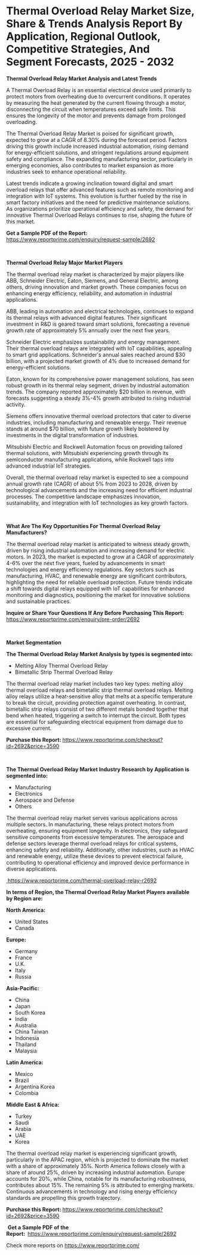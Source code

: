 <p><h1>Thermal Overload Relay Market Size, Share & Trends Analysis Report By Application, Regional Outlook, Competitive Strategies, And Segment Forecasts, 2025 - 2032</h1></p><p><strong>Thermal Overload Relay Market Analysis and Latest Trends</strong></p>
<p><p>A Thermal Overload Relay is an essential electrical device used primarily to protect motors from overheating due to overcurrent conditions. It operates by measuring the heat generated by the current flowing through a motor, disconnecting the circuit when temperatures exceed safe limits. This ensures the longevity of the motor and prevents damage from prolonged overloading.</p><p>The Thermal Overload Relay Market is poised for significant growth, expected to grow at a CAGR of 8.30% during the forecast period. Factors driving this growth include increased industrial automation, rising demand for energy-efficient solutions, and stringent regulations around equipment safety and compliance. The expanding manufacturing sector, particularly in emerging economies, also contributes to market expansion as more industries seek to enhance operational reliability.</p><p>Latest trends indicate a growing inclination toward digital and smart overload relays that offer advanced features such as remote monitoring and integration with IoT systems. This evolution is further fueled by the rise in smart factory initiatives and the need for predictive maintenance solutions. As organizations prioritize operational efficiency and safety, the demand for innovative Thermal Overload Relays continues to rise, shaping the future of this market.</p></p>
<p><strong>Get a Sample PDF of the Report:&nbsp;</strong> <a href="https://www.reportprime.com/enquiry/request-sample/2692?utm_campaign=2476&utm_medium=2&utm_source=Github&utm_content=ia&utm_term=18032025&utm_id=thermal-overload-relay">https://www.reportprime.com/enquiry/request-sample/2692</a></p>
<p>&nbsp;</p>
<p><strong>Thermal Overload Relay Major Market Players</strong></p>
<p><p>The thermal overload relay market is characterized by major players like ABB, Schneider Electric, Eaton, Siemens, and General Electric, among others, driving innovation and market growth. These companies focus on enhancing energy efficiency, reliability, and automation in industrial applications.</p><p>ABB, leading in automation and electrical technologies, continues to expand its thermal relays with advanced digital features. Their significant investment in R&D is geared toward smart solutions, forecasting a revenue growth rate of approximately 5% annually over the next five years.</p><p>Schneider Electric emphasizes sustainability and energy management. Their thermal overload relays are integrated with IoT capabilities, appealing to smart grid applications. Schneider's annual sales reached around $30 billion, with a projected market growth of 4% due to increased demand for energy-efficient solutions.</p><p>Eaton, known for its comprehensive power management solutions, has seen robust growth in its thermal relay segment, driven by industrial automation trends. The company reported approximately $20 billion in revenue, with forecasts suggesting a steady 3%-4% growth attributed to rising industrial activity.</p><p>Siemens offers innovative thermal overload protectors that cater to diverse industries, including manufacturing and renewable energy. Their revenue stands at around $70 billion, with future growth likely bolstered by investments in the digital transformation of industries.</p><p>Mitsubishi Electric and Rockwell Automation focus on providing tailored thermal solutions, with Mitsubishi experiencing growth through its semiconductor manufacturing applications, while Rockwell taps into advanced industrial IoT strategies.</p><p>Overall, the thermal overload relay market is expected to see a compound annual growth rate (CAGR) of about 5% from 2023 to 2028, driven by technological advancements and the increasing need for efficient industrial processes. The competitive landscape emphasizes innovation, sustainability, and integration with IoT technologies as key growth factors.</p></p>
<p>&nbsp;</p>
<p><strong>What Are The Key Opportunities For Thermal Overload Relay Manufacturers?</strong></p>
<p><p>The thermal overload relay market is anticipated to witness steady growth, driven by rising industrial automation and increasing demand for electric motors. In 2023, the market is expected to grow at a CAGR of approximately 4-6% over the next five years, fueled by advancements in smart technologies and energy efficiency regulations. Key sectors such as manufacturing, HVAC, and renewable energy are significant contributors, highlighting the need for reliable overload protection. Future trends indicate a shift towards digital relays equipped with IoT capabilities for enhanced monitoring and diagnostics, positioning the market for innovative solutions and sustainable practices.</p></p>
<p><strong>Inquire or Share Your Questions If Any Before Purchasing This Report:</strong> <a href="https://www.reportprime.com/enquiry/pre-order/2692?utm_campaign=2476&utm_medium=2&utm_source=Github&utm_content=ia&utm_term=18032025&utm_id=thermal-overload-relay">https://www.reportprime.com/enquiry/pre-order/2692</a></p>
<p>&nbsp;</p>
<p><strong>Market Segmentation</strong></p>
<p><strong>The Thermal Overload Relay Market Analysis by types is segmented into:</strong></p>
<p><ul><li>Melting Alloy Thermal Overload Relay</li><li>Bimetallic Strip Thermal Overload Relay</li></ul></p>
<p><p>The thermal overload relay market includes two key types: melting alloy thermal overload relays and bimetallic strip thermal overload relays. Melting alloy relays utilize a heat-sensitive alloy that melts at a specific temperature to break the circuit, providing protection against overheating. In contrast, bimetallic strip relays consist of two different metals bonded together that bend when heated, triggering a switch to interrupt the circuit. Both types are essential for safeguarding electrical equipment from damage due to excessive current.</p></p>
<p><strong>Purchase this Report:&nbsp;</strong><a href="https://www.reportprime.com/checkout?id=2692&price=3590&utm_campaign=2476&utm_medium=2&utm_source=Github&utm_content=ia&utm_term=18032025&utm_id=thermal-overload-relay">https://www.reportprime.com/checkout?id=2692&price=3590</a></p>
<p>&nbsp;</p>
<p><strong>The Thermal Overload Relay Market Industry Research by Application is segmented into:</strong></p>
<p><ul><li>Manufacturing</li><li>Electronics</li><li>Aerospace and Defense</li><li>Others</li></ul></p>
<p><p>The thermal overload relay market serves various applications across multiple sectors. In manufacturing, these relays protect motors from overheating, ensuring equipment longevity. In electronics, they safeguard sensitive components from excessive temperatures. The aerospace and defense sectors leverage thermal overload relays for critical systems, enhancing safety and reliability. Additionally, other industries, such as HVAC and renewable energy, utilize these devices to prevent electrical failure, contributing to operational efficiency and improved device performance in diverse applications.</p></p>
<p><a href="https://www.reportprime.com/thermal-overload-relay-r2692?utm_campaign=2476&utm_medium=2&utm_source=Github&utm_content=ia&utm_term=18032025&utm_id=thermal-overload-relay">&nbsp;https://www.reportprime.com/thermal-overload-relay-r2692</a></p>
<p><strong>In terms of Region, the Thermal Overload Relay Market Players available by Region are:</strong></p>
<p>
    <p> <strong> North America: </strong>
        <ul>
            <li>United States</li>
            <li>Canada</li>
        </ul>
        </p> 
    <p> <strong> Europe: </strong>
        <ul>
            <li>Germany</li>
            <li>France</li>
            <li>U.K.</li>
            <li>Italy</li>
            <li>Russia</li>
        </ul>
        </p> 
    <p> <strong> Asia-Pacific: </strong>
        <ul>
            <li>China</li>
            <li>Japan</li>
            <li>South Korea</li>
            <li>India</li>
            <li>Australia</li>
            <li>China Taiwan</li>
            <li>Indonesia</li>
            <li>Thailand</li>
            <li>Malaysia</li>
        </ul>
        </p> 
    <p> <strong> Latin America: </strong>
        <ul>
            <li>Mexico</li>
            <li>Brazil</li>
            <li>Argentina Korea</li>
            <li>Colombia</li>
        </ul>
        </p> 
    <p> <strong> Middle East & Africa: </strong>
        <ul>
            <li>Turkey</li>
            <li>Saudi</li>
            <li>Arabia</li>
            <li>UAE</li>
            <li>Korea</li>
        </ul>
    </p>
    </p>
<p><p>The thermal overload relay market is experiencing significant growth, particularly in the APAC region, which is projected to dominate the market with a share of approximately 35%. North America follows closely with a share of around 25%, driven by increasing industrial automation. Europe accounts for 20%, while China, notable for its manufacturing robustness, contributes about 15%. The remaining 5% is attributed to emerging markets. Continuous advancements in technology and rising energy efficiency standards are propelling this growth trajectory.</p></p>
<p><strong>Purchase this Report: </strong><a href="https://www.reportprime.com/checkout?id=2692&price=3590&utm_campaign=2476&utm_medium=2&utm_source=Github&utm_content=ia&utm_term=18032025&utm_id=thermal-overload-relay">https://www.reportprime.com/checkout?id=2692&price=3590</a></p>
<p>&nbsp;<strong>Get a Sample PDF of the Report:&nbsp;&nbsp;</strong><a href="https://www.reportprime.com/enquiry/request-sample/2692?utm_campaign=2476&utm_medium=2&utm_source=Github&utm_content=ia&utm_term=18032025&utm_id=thermal-overload-relay">https://www.reportprime.com/enquiry/request-sample/2692</a></p>
<p><strong></strong></p>
<p>Check more reports on <a href="https://www.reportprime.com/?utm_campaign=2476&utm_medium=2&utm_source=Github&utm_content=ia&utm_term=18032025&utm_id=thermal-overload-relay">https://www.reportprime.com/</a></p>